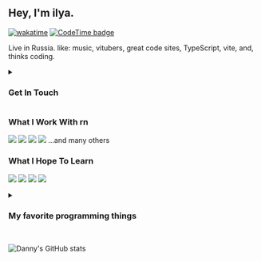 ## Hey, I'm ilya.

[![wakatime](https://wakatime.com/badge/user/40ddaa60-5640-4cbb-8970-cceddbc65e82.svg)](https://wakatime.com/@40ddaa60-5640-4cbb-8970-cceddbc65e82) 
[![CodeTime badge](https://img.shields.io/endpoint?style=flat&url=https%3A%2F%2Fapi.codetime.dev%2Fshield%3Fid%3D20051%26project%3D%26in%3D0)](https://codetime.dev)

Live in Russia. like: music, vitubers, great code sites, TypeScript, vite, and, thinks coding.

<details>
  <summary><h3>Get In Touch</h3></summary>

  <br>
<a href="mailto:zateev.connects@gmail.com">
  <img src="https://img.shields.io/badge/Gmail-D14836?style=for-the-badge&logo=gmail&logoColor=white">
</a>
(and not yet
<a href="https://www.linkedin.com/in/">
  <img src="https://img.shields.io/badge/LinkedIn-gray?style=for-the-badge&logo=linkedin&logoColor=#343541">
</a>
<a href="https://www.youtube.com/watch?v=dQw4w9WgXcQ">
  <img src="https://img.shields.io/badge/portfolio-gray?style=for-the-badge&logo=dev.to&logoColor=#343541">
</a>
)
</details>



### What I Work With rn
[<img src="https://img.shields.io/badge/TypeScript-3178C6?style=for-the-badge&logo=typescript&logoColor=white">](https://www.typescriptlang.org)
[<img src="https://img.shields.io/badge/React-20232A?style=for-the-badge&logo=react&logoColor=61DAFB">](https://react.dev)
[<img src="https://img.shields.io/badge/HTML5-E34F26?style=for-the-badge&logo=html5&logoColor=white">](https://doka.guide/html/)
<img src="https://img.shields.io/badge/SCSS-d33345?style=for-the-badge&logo=sass&logoColor=fff">
...and many others

### What I Hope To Learn
[<img src="https://img.shields.io/badge/japan-日本語-ff0000?style=for-the-badge&logoColor=white">](https://www.kanshudo.com/)
[<img src="https://img.shields.io/badge/UI-UX-212121?style=for-the-badge&logo=appveyor">](https://www.youtube.com/@juxtopposed)
[<img src="https://img.shields.io/badge/PWA-77c4ff?style=for-the-badge&logo=google-chrome">](https://www.youtube.com/watch?v=sFsRylCQblw)
[<img src="https://img.shields.io/badge/LeetCode-blueviolet?style=for-the-badge&link=https%3A%2F%2Fleetcode.com%2F&link=https%3A%2F%2Fneetcode.io%2Froadmap">](https://neetcode.io/roadmap)

<details>
<summary><h3>My favorite programming things</h4></summary>

<ul>
<li>
  <details>
    <summary><h4>Documentations</h4></summary>
    
  * [Дока](https://doka.guide) - Mega convenient documentation!
  * [TypeScript documentation](https://typescript-definitive-guide.ru) - They've created really convenient documentation on TypeScript in Russian with... 396 chapters...
  * [OverAPI.com](https://overapi.com) - Place with all cheatsheets.
  </details>
</li>

<li>
  <details>
    <summary><h4>Listen to smart people</h4></summary>
    
  * [Как пройти в It](https://www.youtube.com/@it2138) - Very good YouTuber on programming
  * [Kevin Powell](https://www.youtube.com/@KevinPowell) - You really don't know him?
  * [Веб-стандарты](https://web-standards.ru) - Podcasts with overviews of web development and technologies
  </details>
</li>

<li>
  <details>
    <summary><h4>UI/UX</h4></summary>
    
  * [Realtime Colors](https://realtimecolors.com/) - Visualize your colors on a real website
  </details>
</li>

<li>
  <details>
    <summary><h4>Favorite Project Repos</h4></summary>
    
  * <a href="https://github.com/azat-io/eslint-plugin-perfectionist">Eslint-plugin-perfectionist</a> - Sorting imports, TypeScript types, enums, etc.
  * <a href="https://github.com/webdevcody/code-racer">Code-racer</a> - Mega community project
  * <a href="https://github.com/argyleink/open-props">Open-props</a> - Open Source UI library via css variables
  </details>
</li>
</ul>

</details>

<br>

![Danny's GitHub stats](https://github-readme-stats.vercel.app/api?username=ilyaBaksonyan&show_icons=true&theme=dark)
